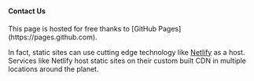 <h3><i class="mdi-content-send brown-text"></i></h3>
<h4>Contact Us</h4>
<p class="left-align light">This page is hosted for free thanks to [GitHub Pages](https://pages.github.com).

In fact, static sites can use cutting edge technology like 
[Netlify](http://www.netlify.com) as a host. Services like Netlify host static 
sites on their custom built CDN in multiple locations around the planet.</p>
